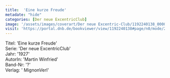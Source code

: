 ```yaml
---
title:  'Eine kurze Freude'
metadate: "hide"
categories: [Der neue ExcentricClub]
image: '/assets/images/coverart/Der neue Excentric-Club/1192240138_00000010.jpg'
visit: 'https://portal.dnb.de/bookviewer/view/1192240138#page/n0/mode/2up'
---
```

Titel: 'Eine kurze Freude' <br>
Serie: 'Der neue ExcentricClub' <br>
Jahr: '1927' <br>
AutorIn: 'Martin Winfried' <br>
Band-Nr: '?' <br>
Verlag: ' MignonVerl'